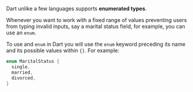 Dart unlike a few languages supports **enumerated types**.

Whenever you want to work with a fixed range of values preventing users from typing invalid inputs, say a marital status field, for example, you can use an `enum`.

To use and `enum` in Dart you will use the `enum` keyword preceding its name and its possible values within `{}`. For example:

```Dart
enum MaritalStatus {
  single,
  married,
  divorced,
}
```